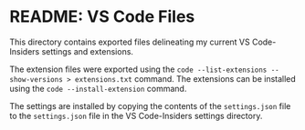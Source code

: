 # README: VS Code Files

This directory contains exported files delineating my current VS Code-Insiders settings and extensions.

The extension files were exported using the `code --list-extensions --show-versions > extensions.txt` command. The extensions can be installed using the `code --install-extension` command.

The settings are installed by copying the contents of the `settings.json` file to the `settings.json` file in the VS Code-Insiders settings directory.
